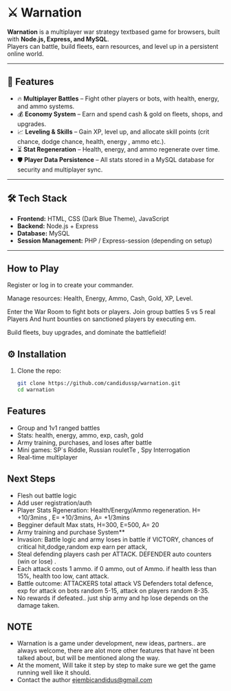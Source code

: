 # ⚔️ Warnation

**Warnation** is a multiplayer war strategy textbased game for browsers,  built with **Node.js, Express, and MySQL**.  
Players can battle, build fleets, earn resources, and level up in a persistent online world.

---

## 🚀 Features
- 🔥 **Multiplayer Battles** – Fight other players or bots, with health, energy, and ammo systems.
- 💰 **Economy System** – Earn and spend cash & gold on fleets, shops, and upgrades.
- 📈 **Leveling & Skills** – Gain XP, level up, and allocate skill points (crit chance, dodge chance, health, energy , ammo  etc.).
- ⏳ **Stat Regeneration** – Health, energy, and ammo regenerate over time.
- 🛡 **Player Data Persistence** – All stats stored in a MySQL database for security and multiplayer sync.

---

## 🛠 Tech Stack
- **Frontend:** HTML, CSS (Dark Blue Theme), JavaScript
- **Backend:** Node.js + Express
- **Database:** MySQL
- **Session Management:** PHP / Express-session (depending on setup)

---

## How to Play

Register or log in to create your commander.

Manage resources: Health, Energy, Ammo, Cash, Gold, XP, Level.

Enter the War Room to fight bots or players.
Join group battles 5 vs 5 real Players
And hunt bounties on sanctioned players by executing em.

Build fleets, buy upgrades, and dominate the battlefield!

## ⚙️ Installation
1. Clone the repo:
   ```bash
   git clone https://github.com/candidussp/warnation.git
   cd warnation


## Features

- Group and 1v1 ranged battles
- Stats: health, energy, ammo, exp, cash, gold
- Army training, purchases, and loses after battle
- Mini games: SP`s Riddle, Russian rouletTe , Spy Interrogation 
- Real-time multiplayer


## Next Steps

- Flesh out battle logic
- Add user registration/auth
- Player Stats Rgeneration: Health/Energy/Ammo regeneration. H= +10/3mins , E= +10/3mins, A= +1/3mins
- Begginer default Max stats, H=300, E=500, A= 20
- Army training and purchase System**
- Invasion: Battle logic and army loses in battle if VICTORY, chances of critical hit,dodge,random exp earn per attack, 
- Steal defending players cash per ATTACK. DEFENDER auto counters (win or lose) . 
- Each attack costs 1 ammo. if 0 ammo, out of Ammo. if health less than 15%, health too low, cant attack.
- Battle outcome: ATTACKERS total attack VS Defenders total defence, exp for attack on bots random 5-15, attack on players random 8-35. 
- No rewards if defeated.. just ship army and hp lose depends on the damage taken. 


## NOTE 
- Warnation is a game under development, new ideas, partners.. are always welcome, there are alot more other features that have`nt been talked about, but will be mentioned along the way.
- At the moment, Will take it step by step to make sure we get the game running well like it should. 
- Contact the author ejembicandidus@gmail.com
